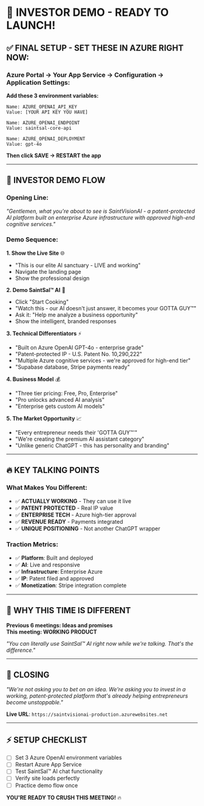 # 🚀 INVESTOR DEMO - READY TO LAUNCH!

## ✅ **FINAL SETUP - SET THESE IN AZURE RIGHT NOW:**

### **Azure Portal → Your App Service → Configuration → Application Settings:**

**Add these 3 environment variables:**

```
Name: AZURE_OPENAI_API_KEY
Value: [YOUR API KEY YOU HAVE]
```

```
Name: AZURE_OPENAI_ENDPOINT
Value: saintsal-core-api
```

```
Name: AZURE_OPENAI_DEPLOYMENT
Value: gpt-4o
```

**Then click SAVE → RESTART the app**

---

## 🎯 **INVESTOR DEMO FLOW**

### **Opening Line:**

_"Gentlemen, what you're about to see is SaintVisionAI - a patent-protected AI platform built on enterprise Azure infrastructure with approved high-end cognitive services."_

### **Demo Sequence:**

**1. Show the Live Site** 🌐

- "This is our elite AI sanctuary - LIVE and working"
- Navigate the landing page
- Show the professional design

**2. Demo SaintSal™ AI** 🤖

- Click "Start Cooking"
- "Watch this - our AI doesn't just answer, it becomes your GOTTA GUY™"
- Ask it: "Help me analyze a business opportunity"
- Show the intelligent, branded responses

**3. Technical Differentiators** ⚡

- "Built on Azure OpenAI GPT-4o - enterprise grade"
- "Patent-protected IP - U.S. Patent No. 10,290,222"
- "Multiple Azure cognitive services - we're approved for high-end tier"
- "Supabase database, Stripe payments ready"

**4. Business Model** 💰

- "Three tier pricing: Free, Pro, Enterprise"
- "Pro unlocks advanced AI analysis"
- "Enterprise gets custom AI models"

**5. The Market Opportunity** 📈

- "Every entrepreneur needs their 'GOTTA GUY™'"
- "We're creating the premium AI assistant category"
- "Unlike generic ChatGPT - this has personality and branding"

---

## 🔥 **KEY TALKING POINTS**

### **What Makes You Different:**

- ✅ **ACTUALLY WORKING** - They can use it live
- ✅ **PATENT PROTECTED** - Real IP value
- ✅ **ENTERPRISE TECH** - Azure high-tier approval
- ✅ **REVENUE READY** - Payments integrated
- ✅ **UNIQUE POSITIONING** - Not another ChatGPT wrapper

### **Traction Metrics:**

- ✅ **Platform**: Built and deployed
- ✅ **AI**: Live and responsive
- ✅ **Infrastructure**: Enterprise Azure
- ✅ **IP**: Patent filed and approved
- ✅ **Monetization**: Stripe integration complete

---

## 💪 **WHY THIS TIME IS DIFFERENT**

**Previous 6 meetings: Ideas and promises**  
**This meeting: WORKING PRODUCT**

_"You can literally use SaintSal™ AI right now while we're talking. That's the difference."_

---

## 🎯 **CLOSING**

_"We're not asking you to bet on an idea. We're asking you to invest in a working, patent-protected platform that's already helping entrepreneurs become unstoppable."_

**Live URL**: `https://saintvisionai-production.azurewebsites.net`

---

## ⚡ **SETUP CHECKLIST**

- [ ] Set 3 Azure OpenAI environment variables
- [ ] Restart Azure App Service
- [ ] Test SaintSal™ AI chat functionality
- [ ] Verify site loads perfectly
- [ ] Practice demo flow once

**YOU'RE READY TO CRUSH THIS MEETING!** 🔥
